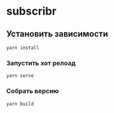 # subscribr

## Установить зависимости
```
yarn install
```

### Запустить хот релоад
```
yarn serve
```

### Собрать версию
```
yarn build
```
